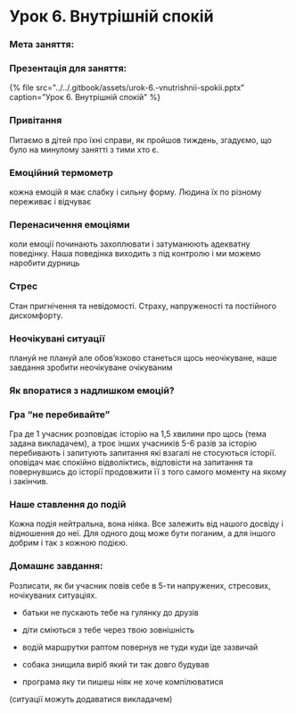 # Урок 6. Внутрішній спокій

### Мета заняття:

### Презентація для заняття:

{% file src="../../.gitbook/assets/urok-6.-vnutrishnii-spokii.pptx" caption="Урок 6. Внутрішній спокій" %}

### Привітання

Питаємо в дітей про їхні справи, як пройшов тиждень, згадуємо, що було на минулому занятті з тими хто є.

### Емоційний термометр

кожна емоцій я має слабку і сильну форму. Людина їх по різному переживає і відчуває

### **Перенасичення емоціями**

коли емоції починають захоплювати і затуманюють адекватну поведінку. Наша поведінка виходить з під контролю і ми можемо наробити дурниць

### Стрес

Стан пригнічення та невідомості. Страху, напруженості та постійного дискомфорту.

### **Неочікувані ситуації**

плануй не плануй але обов’язково станеться щось неочікуване, наше завдання зробити неочікуване очікуваним

### **Як впоратися з надлишком емоцій?**

### Гра **“не перебивайте”**

Гра де 1 учасник розповідає історію на 1,5 хвилини про щось \(тема задана викладачем\), а троє інших учасників 5-6 разів за історію перебивають і запитують запитання які взагалі не стосуються історії. оповідач має спокійно відволіктись, відповісти на запитання та повернувшись до історії продовжити її з того самого моменту на якому і закінчив.

### **Наше ставлення до подій**

Кожна подія нейтральна, вона ніяка. Все залежить від нашого досвіду і відношення до неї. Для одного дощ може бути поганим, а для іншого добрим і так з кожною подією.

### **Домашнє завдання:**

Розписати, як би учасник повів себе в 5-ти напружених, стресових, ночікуваних ситуаціях. 

- батьки не пускають тебе на гулянку до друзів

- діти сміються з тебе через твою зовнішність

- водій маршрутки раптом повернув не туди куди їде зазвичай

- собака знищила виріб який ти так довго будував

- програма яку ти пишеш ніяк не хоче компілюватися

\(ситуації можуть додаватися викладачем\)  
  


